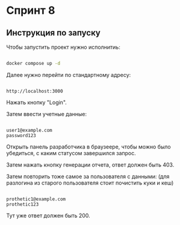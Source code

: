 # Спринт 8

## Инструкция по запуску

Чтобы запустить проект нужно исполнитиь:

```bash

docker compose up -d

```

Далее нужно перейти по стандартному адресу:

```

http://localhost:3000

```

Нажать кнопку "Login".

Затем ввести учетные данные:

```

user1@example.com
password123

```

Открыть панель разработчика в браузеере, чтобы можно было убедиться, с каким статусом завершился запрос.

Затем нажать кнопку генерации отчета, ответ должен быть 403.

Затем повторить тоже самое за пользователя с данными:
(для разлогина из старого пользователя стоит почистить куки и кеш)

```

prothetic1@example.com
prothetic123

```

Тут уже ответ должен быть 200.
